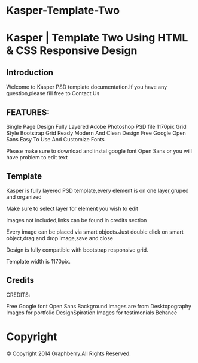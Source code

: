 # Kasper-Template-Two
# Kasper | Template Two Using HTML &amp; CSS Responsive Design
## Introduction

Welcome to Kasper PSD template documentation.If you have any question,please fill free to Contact Us

## FEATURES:

Single Page Design
Fully Layered Adobe Photoshop PSD file
1170pix Grid Style
Bootstrap Grid Ready
Modern And Clean Design
Free Google Open Sans
Easy To Use And Customize
Fonts

Please make sure to download and instal google font Open Sans or you will have problem to edit text

## Template

Kasper is fully layered PSD template,every element is on one layer,gruped and organized

Make sure to select layer for element you wish to edit

Images not included,links can be found in credits section

Every image can be placed via smart objects.Just double click on smart object,drag and drop image,save and close

Design is fully compatible with bootstrap responsive grid.

Template width is 1170pix.

## Credits

CREDITS:

Free Google font Open Sans
Background images are from Desktopography
Images for portfolio DesignSpiration
Images for testimonials Behance
# Copyright
© Copyright 2014 Graphberry.All Rights Reserved.
